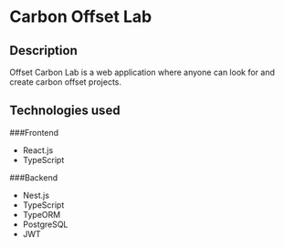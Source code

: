 # Carbon Offset Lab

## Description

Offset Carbon Lab is a web application where anyone can look for and create carbon offset projects.

## Technologies used

###Frontend
- React.js
- TypeScript

###Backend
- Nest.js
- TypeScript
- TypeORM
- PostgreSQL
- JWT